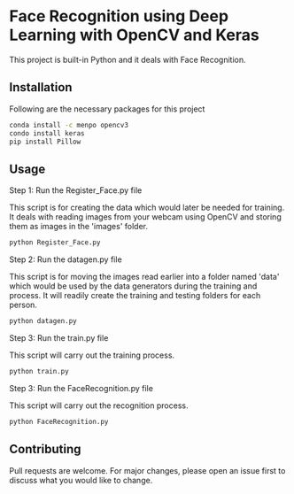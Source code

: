 # Face Recognition using Deep Learning with OpenCV and Keras

This project is built-in Python and it deals with Face Recognition.

## Installation

Following are the necessary packages for this project

```bash
conda install -c menpo opencv3
condo install keras
pip install Pillow
```

## Usage

Step 1: Run the Register_Face.py file

This script is for creating the data which would later be needed for training. It deals with reading images from your webcam using OpenCV and storing them as images in the 'images' folder.
```bash
python Register_Face.py
```
Step 2: Run the datagen.py file

This script is for moving the images read earlier into a folder named 'data' which would be used by the data generators during the training and process. It will readily create the training and testing folders for each person.
```bash
python datagen.py
```
Step 3: Run the train.py file

This script will carry out the training process.
```bash
python train.py
```
Step 3: Run the FaceRecognition.py file

This script will carry out the recognition process.
```bash
python FaceRecognition.py
```

## Contributing
Pull requests are welcome. For major changes, please open an issue first to discuss what you would like to change.
